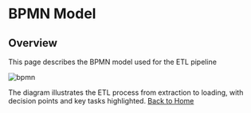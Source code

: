 # BPMN Model

## Overview
This page describes the BPMN model used for the ETL pipeline

![bpmn](C:\Users\penta\ETL-Project\diagrams\bpmn.png)

The diagram illustrates the ETL process from extraction to loading, with decision points and key tasks highlighted.
[Back to Home](index.md)
